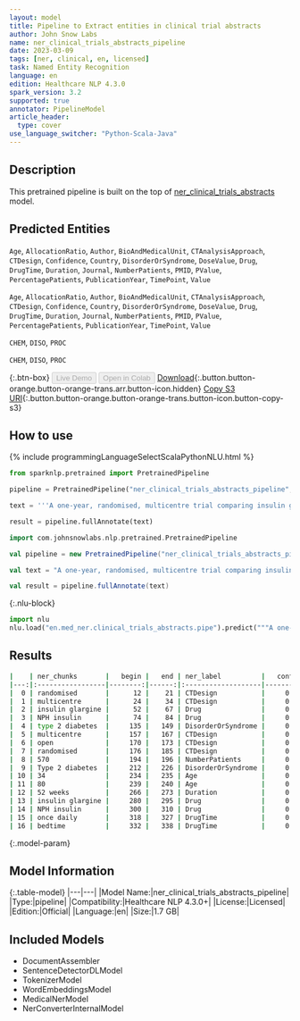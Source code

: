 ```yaml
---
layout: model
title: Pipeline to Extract entities in clinical trial abstracts
author: John Snow Labs
name: ner_clinical_trials_abstracts_pipeline
date: 2023-03-09
tags: [ner, clinical, en, licensed]
task: Named Entity Recognition
language: en
edition: Healthcare NLP 4.3.0
spark_version: 3.2
supported: true
annotator: PipelineModel
article_header:
  type: cover
use_language_switcher: "Python-Scala-Java"
---
```


## Description

This pretrained pipeline is built on the top of [ner_clinical_trials_abstracts](https://nlp.johnsnowlabs.com/2022/06/22/ner_clinical_trials_abstracts_en_3_0.html) model.

## Predicted Entities

`Age`, `AllocationRatio`, `Author`, `BioAndMedicalUnit`, `CTAnalysisApproach`, `CTDesign`, `Confidence`, `Country`, `DisorderOrSyndrome`, `DoseValue`, `Drug`, `DrugTime`, `Duration`, `Journal`, `NumberPatients`, `PMID`, `PValue`, `PercentagePatients`, `PublicationYear`, `TimePoint`, `Value`

`Age`, `AllocationRatio`, `Author`, `BioAndMedicalUnit`, `CTAnalysisApproach`, `CTDesign`, `Confidence`, `Country`, `DisorderOrSyndrome`, `DoseValue`, `Drug`, `DrugTime`, `Duration`, `Journal`, `NumberPatients`, `PMID`, `PValue`, `PercentagePatients`, `PublicationYear`, `TimePoint`, `Value`

`CHEM`, `DISO`, `PROC`

`CHEM`, `DISO`, `PROC`


{:.btn-box}
<button class="button button-orange" disabled>Live Demo</button>
<button class="button button-orange" disabled>Open in Colab</button>
[Download](https://s3.amazonaws.com/auxdata.johnsnowlabs.com/clinical/models/ner_clinical_trials_abstracts_pipeline_en_4.3.0_3.2_1678386393248.zip){:.button.button-orange.button-orange-trans.arr.button-icon.hidden}
[Copy S3 URI](s3://auxdata.johnsnowlabs.com/clinical/models/ner_clinical_trials_abstracts_pipeline_en_4.3.0_3.2_1678386393248.zip){:.button.button-orange.button-orange-trans.button-icon.button-copy-s3}

## How to use



<div class="tabs-box" markdown="1">
{% include programmingLanguageSelectScalaPythonNLU.html %}

```python
from sparknlp.pretrained import PretrainedPipeline

pipeline = PretrainedPipeline("ner_clinical_trials_abstracts_pipeline", "en", "clinical/models")

text = '''A one-year, randomised, multicentre trial comparing insulin glargine with NPH insulin in combination with oral agents in patients with type 2 diabetes. In a multicentre, open, randomised study, 570 patients with Type 2 diabetes, aged 34 - 80 years, were treated for 52 weeks with insulin glargine or NPH insulin given once daily at bedtime.'''

result = pipeline.fullAnnotate(text)
```
```scala
import com.johnsnowlabs.nlp.pretrained.PretrainedPipeline

val pipeline = new PretrainedPipeline("ner_clinical_trials_abstracts_pipeline", "en", "clinical/models")

val text = "A one-year, randomised, multicentre trial comparing insulin glargine with NPH insulin in combination with oral agents in patients with type 2 diabetes. In a multicentre, open, randomised study, 570 patients with Type 2 diabetes, aged 34 - 80 years, were treated for 52 weeks with insulin glargine or NPH insulin given once daily at bedtime."

val result = pipeline.fullAnnotate(text)
```


{:.nlu-block}
```python
import nlu
nlu.load("en.med_ner.clinical_trials_abstracts.pipe").predict("""A one-year, randomised, multicentre trial comparing insulin glargine with NPH insulin in combination with oral agents in patients with type 2 diabetes. In a multicentre, open, randomised study, 570 patients with Type 2 diabetes, aged 34 - 80 years, were treated for 52 weeks with insulin glargine or NPH insulin given once daily at bedtime.""")
```

</div>

## Results

```bash
|    | ner_chunks       |   begin |   end | ner_label          |   confidence |
|---:|:-----------------|--------:|------:|:-------------------|-------------:|
|  0 | randomised       |      12 |    21 | CTDesign           |     0.9996   |
|  1 | multicentre      |      24 |    34 | CTDesign           |     0.9998   |
|  2 | insulin glargine |      52 |    67 | Drug               |     0.99135  |
|  3 | NPH insulin      |      74 |    84 | Drug               |     0.9687   |
|  4 | type 2 diabetes  |     135 |   149 | DisorderOrSyndrome |     0.999933 |
|  5 | multicentre      |     157 |   167 | CTDesign           |     0.9997   |
|  6 | open             |     170 |   173 | CTDesign           |     0.9988   |
|  7 | randomised       |     176 |   185 | CTDesign           |     0.9984   |
|  8 | 570              |     194 |   196 | NumberPatients     |     0.9906   |
|  9 | Type 2 diabetes  |     212 |   226 | DisorderOrSyndrome |     0.9999   |
| 10 | 34               |     234 |   235 | Age                |     0.9999   |
| 11 | 80               |     239 |   240 | Age                |     0.9931   |
| 12 | 52 weeks         |     266 |   273 | Duration           |     0.9794   |
| 13 | insulin glargine |     280 |   295 | Drug               |     0.989    |
| 14 | NPH insulin      |     300 |   310 | Drug               |     0.97955  |
| 15 | once daily       |     318 |   327 | DrugTime           |     0.999    |
| 16 | bedtime          |     332 |   338 | DrugTime           |     0.9937   |
```

{:.model-param}
## Model Information

{:.table-model}
|---|---|
|Model Name:|ner_clinical_trials_abstracts_pipeline|
|Type:|pipeline|
|Compatibility:|Healthcare NLP 4.3.0+|
|License:|Licensed|
|Edition:|Official|
|Language:|en|
|Size:|1.7 GB|

## Included Models

- DocumentAssembler
- SentenceDetectorDLModel
- TokenizerModel
- WordEmbeddingsModel
- MedicalNerModel
- NerConverterInternalModel